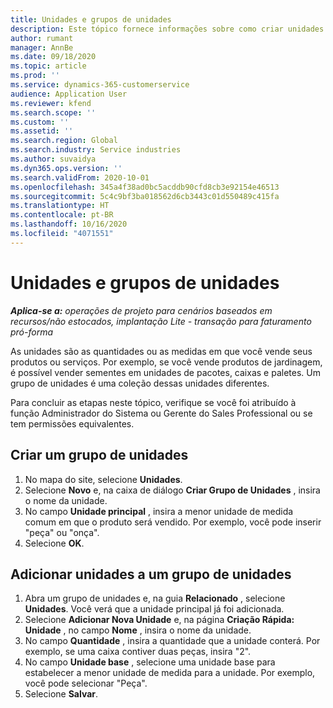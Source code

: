 ```yaml
---
title: Unidades e grupos de unidades
description: Este tópico fornece informações sobre como criar unidades e grupos de unidades no Dynamics 365 Project Operations.
author: rumant
manager: AnnBe
ms.date: 09/18/2020
ms.topic: article
ms.prod: ''
ms.service: dynamics-365-customerservice
audience: Application User
ms.reviewer: kfend
ms.search.scope: ''
ms.custom: ''
ms.assetid: ''
ms.search.region: Global
ms.search.industry: Service industries
ms.author: suvaidya
ms.dyn365.ops.version: ''
ms.search.validFrom: 2020-10-01
ms.openlocfilehash: 345a4f38ad0bc5acddb90cfd8cb3e92154e46513
ms.sourcegitcommit: 5c4c9bf3ba018562d6cb3443c01d550489c415fa
ms.translationtype: HT
ms.contentlocale: pt-BR
ms.lasthandoff: 10/16/2020
ms.locfileid: "4071551"
---
```

# <a name="units-and-unit-groups"></a>Unidades e grupos de unidades

_**Aplica-se a:** operações de projeto para cenários baseados em recursos/não estocados, implantação Lite - transação para faturamento pró-forma_

As unidades são as quantidades ou as medidas em que você vende seus produtos ou serviços. Por exemplo, se você vende produtos de jardinagem, é possível vender sementes em unidades de pacotes, caixas e paletes. Um grupo de unidades é uma coleção dessas unidades diferentes.

Para concluir as etapas neste tópico, verifique se você foi atribuído à função Administrador do Sistema ou Gerente do Sales Professional ou se tem permissões equivalentes.

## <a name="create-a-unit-group"></a>Criar um grupo de unidades

1. No mapa do site, selecione **Unidades**.
2. Selecione **Novo** e, na caixa de diálogo **Criar Grupo de Unidades** , insira o nome da unidade.
3. No campo **Unidade principal** , insira a menor unidade de medida comum em que o produto será vendido. Por exemplo, você pode inserir "peça" ou "onça".
4. Selecione **OK**.

## <a name="add-units-to-a-unit-group"></a>Adicionar unidades a um grupo de unidades

1. Abra um grupo de unidades e, na guia **Relacionado** , selecione **Unidades**. Você verá que a unidade principal já foi adicionada.
2. Selecione **Adicionar Nova Unidade** e, na página **Criação Rápida: Unidade** , no campo **Nome** , insira o nome da unidade.
3. No campo **Quantidade** , insira a quantidade que a unidade conterá. Por exemplo, se uma caixa contiver duas peças, insira "2". 
4. No campo **Unidade base** , selecione uma unidade base para estabelecer a menor unidade de medida para a unidade. Por exemplo, você pode selecionar "Peça".
5. Selecione **Salvar**.
